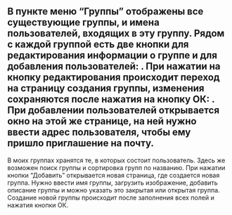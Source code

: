 ## В пункте меню “Группы” отображены все существующие группы, и имена пользователей, входящих в эту группу. Рядом с каждой группой есть две кнопки для редактирования информации о группе и для добавления пользователей:  . При нажатии на кнопку редактирования происходит переход на страницу создания группы, изменения сохраняются после нажатия на кнопку ОК:  . При добавлении пользователей открывается окно на этой же странице, на ней нужно ввести адрес пользователя, чтобы ему пришло приглашение на почту.
 В моих группах хранятся те, в которых состоит пользователь. 
 Здесь же возможен поиск группы и сортировка групп по названию.
При нажатии кнопки “Добавить” открывается новая страница, где создается новая группа. 
Нужно ввести имя группы, загрузить изображение, добавить описание группы и можно указать это закрытая или открытая группа. Создание новой группы происходит после заполнения всех полей и нажатия кнопки  ОК.